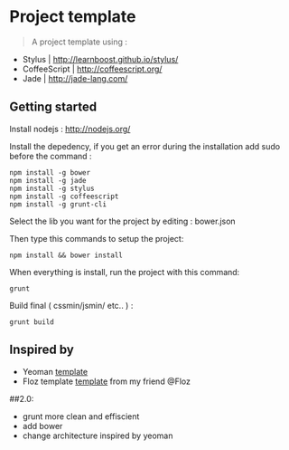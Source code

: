 # Project template

> A project template using :
- Stylus | http://learnboost.github.io/stylus/
- CoffeeScript | http://coffeescript.org/
- Jade | http://jade-lang.com/

## Getting started

Install nodejs : http://nodejs.org/

Install the depedency, if you get an error during the installation add sudo before the command :
```shell
npm install -g bower
npm install -g jade
npm install -g stylus
npm install -g coffeescript
npm install -g grunt-cli
```

Select the lib you want for the project by editing : bower.json

Then type this commands to setup the project:
```shell
npm install && bower install
```

When everything is install, run the project with this command:
```shell
grunt
```

Build final ( cssmin/jsmin/ etc.. ) :
```shell
grunt build
```

## Inspired by
- Yeoman [template](https://github.com/yeoman)
- Floz template [template](https://github.com/floz/templates) from my friend @Floz

##2.0:
- grunt more clean and effiscient
- add bower
- change architecture inspired by yeoman
